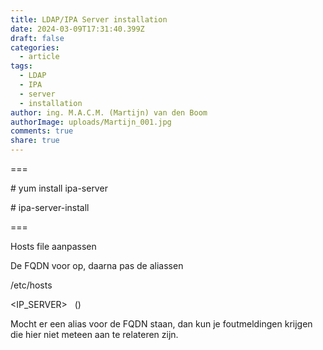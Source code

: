 ```yaml
---
title: LDAP/IPA Server installation
date: 2024-03-09T17:31:40.399Z
draft: false
categories:
  - article
tags:
  - LDAP
  - IPA
  - server
  - installation
author: ing. M.A.C.M. (Martijn) van den Boom
authorImage: uploads/Martijn_001.jpg
comments: true
share: true
---
```

\===

\# yum install ipa-server

\# ipa-server-install

\===

Hosts file aanpassen

De FQDN voor op, daarna pas de aliassen

/etc/hosts

<IP_SERVER>   <FQDN> <ALIAS1> (<ALIAS2>)

Mocht er een alias voor de FQDN staan, dan kun je foutmeldingen krijgen die hier niet meteen aan te relateren zijn.